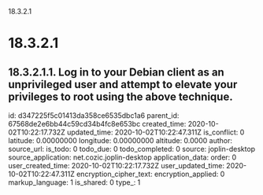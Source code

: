 18.3.2.1

# 18.3.2.1
## 18.3.2.1.1. Log in to your Debian client as an unprivileged user and attempt to elevate your privileges to root using the above technique.

id: d347225f5c01413da358ce6535dbc1a6
parent_id: 67568de2e6bb44c59cd34b4fc8e653bc
created_time: 2020-10-02T10:22:17.732Z
updated_time: 2020-10-02T10:22:47.311Z
is_conflict: 0
latitude: 0.00000000
longitude: 0.00000000
altitude: 0.0000
author: 
source_url: 
is_todo: 0
todo_due: 0
todo_completed: 0
source: joplin-desktop
source_application: net.cozic.joplin-desktop
application_data: 
order: 0
user_created_time: 2020-10-02T10:22:17.732Z
user_updated_time: 2020-10-02T10:22:47.311Z
encryption_cipher_text: 
encryption_applied: 0
markup_language: 1
is_shared: 0
type_: 1